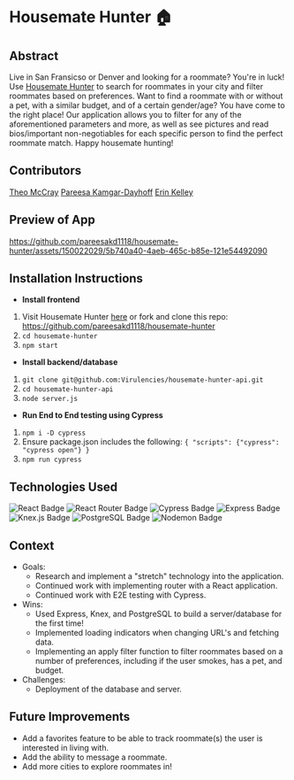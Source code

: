 # Housemate Hunter 🏠

## Abstract
Live in San Fransicso or Denver and looking for a roommate? You're in luck! Use [Housemate Hunter](https://housemate-hunter.vercel.app/) to search for roommates in your city and filter roommates based on preferences. Want to find a roommate with or without a pet, with a similar budget, and of a certain gender/age? You have come to the right place! Our application allows you to filter for any of the aforementioned parameters and more, as well as see pictures and read bios/important non-negotiables for each specific person to find the perfect roommate match. Happy housemate hunting! 

## Contributors 
[Theo McCray](https://github.com/Virulencies)
[Pareesa Kamgar-Dayhoff](https://github.com/pareesakd1118)
[Erin Kelley](https://github.com/kelleyej)

## Preview of App
https://github.com/pareesakd1118/housemate-hunter/assets/150022029/5b740a40-4aeb-465c-b85e-121e54492090

## Installation Instructions
- **Install frontend**
1. Visit Housemate Hunter [here](https://housemate-hunter.vercel.app/) or fork and clone this repo: https://github.com/pareesakd1118/housemate-hunter
2. `cd housemate-hunter`
3. `npm start`
- **Install backend/database**
1. `git clone git@github.com:Virulencies/housemate-hunter-api.git`
2. `cd housemate-hunter-api`
3. `node server.js`
- **Run End to End testing using Cypress**
1. `npm i -D cypress`
2. Ensure package.json includes the following:
`{ "scripts": {"cypress": "cypress open"} }`
3. `npm run cypress`

## Technologies Used
![React Badge](https://img.shields.io/badge/React-61DAFB?logo=react&logoColor=000&style=flat) ![React Router Badge](https://img.shields.io/badge/React%20Router-CA4245?logo=reactrouter&logoColor=fff&style=flat) ![Cypress Badge](https://img.shields.io/badge/Cypress-69D3A7?logo=cypress&logoColor=fff&style=flat) ![Express Badge](https://img.shields.io/badge/Express-000?logo=express&logoColor=fff&style=flat) ![Knex.js Badge](https://img.shields.io/badge/Knex.js-D26B38?logo=knexdotjs&logoColor=fff&style=flat) ![PostgreSQL Badge](https://img.shields.io/badge/PostgreSQL-4169E1?logo=postgresql&logoColor=fff&style=flat) ![Nodemon Badge](https://img.shields.io/badge/Nodemon-76D04B?logo=nodemon&logoColor=fff&style=flat)

## Context 
- Goals:
  - Research and implement a "stretch" technology into the application.
  - Continued work with implementing router with a React application.
  - Continued work with E2E testing with Cypress. 
- Wins:
  - Used Express, Knex, and PostgreSQL to build a server/database for the first time!
  - Implemented loading indicators when changing URL's and fetching data.
  - Implementing an apply filter function to filter roommates based on a number of preferences, including if the user smokes, has a pet, and budget. 
- Challenges:
  - Deployment of the database and server. 

## Future Improvements 
- Add a favorites feature to be able to track roommate(s) the user is interested in living with.
- Add the ability to message a roommate.
- Add more cities to explore roommates in! 
